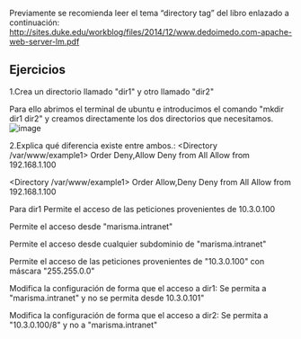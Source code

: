 Previamente se recomienda leer el tema “directory tag” del libro enlazado a continuación:
http://sites.duke.edu/workblog/files/2014/12/www.dedoimedo.com-apache-web-server-lm.pdf

## Ejercicios
1.Crea un directorio llamado "dir1" y otro llamado "dir2"

Para ello abrimos el terminal de ubuntu e introducimos el comando "mkdir dir1 dir2" y creamos directamente los dos directorios que necesitamos.
![image](https://github.com/user-attachments/assets/287eb739-1af1-4bea-98f1-76affcb5dc41)

2.Explica qué diferencia existe entre ambos.:
<Directory /var/www/example1>
Order Deny,Allow
Deny from All
Allow from 192.168.1.100
</Directory>


<Directory /var/www/example1>
Order Allow,Deny
Deny from All
Allow from 192.168.1.100
</Directory>

		
Para dir1
Permite el acceso de las peticiones provenientes de 10.3.0.100

Permite el acceso desde "marisma.intranet"

Permite el acceso desde cualquier subdominio de "marisma.intranet"

Permite el acceso de las peticiones provenientes de "10.3.0.100" con máscara "255.255.0.0"

Modifica la configuración de forma que el acceso a dir1:
Se permita a "marisma.intranet" y no se permita desde 10.3.0.101"
	
Modifica la configuración de forma que el acceso a dir2:
Se permita a "10.3.0.100/8" y no a "marisma.intranet"
